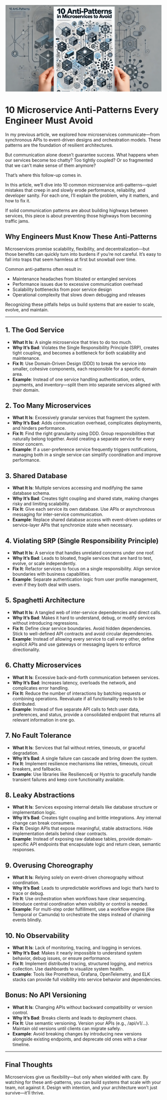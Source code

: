 ![Banner](/assets/2025/10antipattern.png)
# 10 Microservice Anti-Patterns Every Engineer Must Avoid

In my previous article, we explored how microservices communicate—from synchronous APIs to event-driven designs and orchestration models. These patterns are the foundation of resilient architectures.

But communication alone doesn’t guarantee success. What happens when our services become too chatty? Too tightly coupled? Or so fragmented that we can’t make sense of them anymore?

That’s where this follow-up comes in.

In this article, we’ll dive into 10 common microservice anti-patterns—quiet mistakes that creep in and slowly erode performance, reliability, and developer sanity. For each one, I’ll explain the problem, why it matters, and how to fix it.

If solid communication patterns are about building highways between services, this piece is about preventing those highways from becoming traffic jams.

## Why Engineers Must Know These Anti-Patterns

Microservices promise scalability, flexibility, and decentralization—but those benefits can quickly turn into burdens if you’re not careful. It’s easy to fall into traps that seem harmless at first but snowball over time.

Common anti-patterns often result in:

- Maintenance headaches from bloated or entangled services
- Performance issues due to excessive communication overhead
- Scalability bottlenecks from poor service design
- Operational complexity that slows down debugging and releases

Recognizing these pitfalls helps us build systems that are easier to scale, evolve, and maintain.

---

## 1. The God Service

- **What It Is**: A single microservice that tries to do too much.  
- **Why It’s Bad**: Violates the Single Responsibility Principle (SRP), creates tight coupling, and becomes a bottleneck for both scalability and maintenance.  
- **Fix It**: Use Domain-Driven Design (DDD) to break the service into smaller, cohesive components, each responsible for a specific domain area.  
- **Example**: Instead of one service handling authentication, orders, payments, and inventory—split them into separate services aligned with their domain.

## 2. Too Many Microservices

- **What It Is**: Excessively granular services that fragment the system.  
- **Why It’s Bad**: Adds communication overhead, complicates deployments, and hinders performance.  
- **Fix It**: Find the right granularity using DDD. Group responsibilities that naturally belong together. Avoid creating a separate service for every minor concern.  
- **Example**: If a user-preference service frequently triggers notifications, managing both in a single service can simplify coordination and improve performance.

## 3. Shared Database

- **What It Is**: Multiple services accessing and modifying the same database schema.  
- **Why It’s Bad**: Creates tight coupling and shared state, making changes risky and limiting scalability.  
- **Fix It**: Give each service its own database. Use APIs or asynchronous messaging for inter-service communication.  
- **Example**: Replace shared database access with event-driven updates or service-layer APIs that synchronize state when necessary.

## 4. Violating SRP (Single Responsibility Principle)

- **What It Is**: A service that handles unrelated concerns under one roof.  
- **Why It’s Bad**: Leads to bloated, fragile services that are hard to test, evolve, or scale independently.  
- **Fix It**: Refactor services to focus on a single responsibility. Align service boundaries with business capabilities.  
- **Example**: Separate authentication logic from user profile management, even if they both deal with users.

## 5. Spaghetti Architecture

- **What It Is**: A tangled web of inter-service dependencies and direct calls.  
- **Why It’s Bad**: Makes it hard to understand, debug, or modify services without introducing regressions.  
- **Fix It**: Define clear service boundaries. Avoid hidden dependencies. Stick to well-defined API contracts and avoid circular dependencies.  
- **Example**: Instead of allowing every service to call every other, define explicit APIs and use gateways or messaging layers to enforce directionality.

## 6. Chatty Microservices

- **What It Is**: Excessive back-and-forth communication between services.  
- **Why It’s Bad**: Increases latency, overloads the network, and complicates error handling.  
- **Fix It**: Reduce the number of interactions by batching requests or combining operations. Reevaluate if all functionality needs to be distributed.  
- **Example**: Instead of five separate API calls to fetch user data, preferences, and status, provide a consolidated endpoint that returns all relevant information in one go.

## 7. No Fault Tolerance

- **What It Is**: Services that fail without retries, timeouts, or graceful degradation.  
- **Why It’s Bad**: A single failure can cascade and bring down the system.  
- **Fix It**: Implement resilience mechanisms like retries, timeouts, circuit breakers, and fallbacks.  
- **Example**: Use libraries like Resilience4j or Hystrix to gracefully handle transient failures and keep core functionality available.

## 8. Leaky Abstractions

- **What It Is**: Services exposing internal details like database structure or implementation logic.  
- **Why It’s Bad**: Creates tight coupling and brittle integrations. Any internal change can break consumers.  
- **Fix It**: Design APIs that expose meaningful, stable abstractions. Hide implementation details behind clear contracts.  
- **Example**: Instead of exposing raw database tables, provide domain-specific API endpoints that encapsulate logic and return clean, semantic responses.

## 9. Overusing Choreography

- **What It Is**: Relying solely on event-driven choreography without coordination.  
- **Why It’s Bad**: Leads to unpredictable workflows and logic that’s hard to trace or debug.  
- **Fix It**: Use orchestration when workflows have clear sequencing. Introduce central coordination when visibility or control is needed.  
- **Example**: For multi-step order fulfillment, use a workflow engine (like Temporal or Camunda) to orchestrate the steps instead of chaining events blindly.

## 10. No Observability

- **What It Is**: Lack of monitoring, tracing, and logging in services.  
- **Why It’s Bad**: Makes it nearly impossible to understand system behavior, debug issues, or ensure performance.  
- **Fix It**: Implement distributed tracing, structured logging, and metrics collection. Use dashboards to visualize system health.  
- **Example**: Tools like Prometheus, Grafana, OpenTelemetry, and ELK stacks can provide full visibility into service behavior and dependencies.

## Bonus: No API Versioning

- **What It Is**: Changing APIs without backward compatibility or version control.  
- **Why It’s Bad**: Breaks clients and leads to deployment chaos.  
- **Fix It**: Use semantic versioning. Version your APIs (e.g., /api/v1/...). Maintain old versions until clients can migrate safely.  
- **Example**: Avoid breaking changes by introducing new versions alongside existing endpoints, and deprecate old ones with a clear timeline.

---

## Final Thoughts

Microservices give us flexibility—but only when wielded with care. By watching for these anti-patterns, you can build systems that scale with your team, not against it. Design with intention, and your architecture won’t just survive—it’ll thrive.
